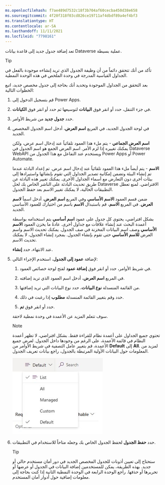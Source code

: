 ```yaml
---
ms.openlocfilehash: f7ae489d7532c18f3b704af60cecba450d38e658
ms.sourcegitcommit: 4f20f318f03cd826ce19711af4dbdf89a4ef4bf3
ms.translationtype: HT
ms.contentlocale: ar-SA
ms.lasthandoff: 11/11/2021
ms.locfileid: "7798161"
---
```

تعد إضافة جدول جديد إلى قاعدة بيانات Dataverse عملية بسيطة.

> [!TIP]
> تأكد من أنك تتحقق دائماً من أن وظيفة الجدول الذي تريد إنشاءه موجودة بالفعل في الجداول القياسية المدرجة في وحدة الملخص في هذه الوحدة النمطية.

بعد التحقق من الجداول الموجودة وتحديد أنك بحاجة إلى جدول مخصص جديد، اتبع الخطوات التالية:

1.  قم بتسجيل الدخول إلى Power Apps.

1.  في جزء التنقل، حدد أو انقر فوق **البيانات** لتوسيعها ثم حدد أو انقر فوق **الكيانات**.

1.  حدد **جدول جديد** من شريط الأوامر.

1.  في لوحة الجدول الجديد، في المربع **اسم العرض**، أدخل اسم الجدول المخصص الجديد.
    

    **اسم العرض الجماعي** - يتم ملء هذا العمود تلقائياً عند إدخال اسم عرض، ولكن يمكنك تغييره إذا لزم الأمر. اسم العرض الجمع هو اسم الجدول في Dataverse WebAPI ويستخدم عند التفاعل مع هذا الجدول من Power Apps أو Power Automate.

    **الاسم** - يتم أيضاً ملء هذا العمود تلقائياً عند إدخال اسم عرض. تم إعداد البادئة عندما تم إنشاء البيئة وتضمن إمكانية تصدير الجداول التي تقوم بإنشائها واستيرادها إلى بيئات أخرى دون التعارض مع أسماء الجداول الأخرى.
    يمكنك تغيير هذه البادئة عن طريق تحديث البادئة على الناشر الخاص بك لحل Dataverse الافتراضي. لمنع تعطل التطبيقات الحالية، لا يمكنك تغيير الاسم بعد حفظ الجدول.


    ضمن قسم العمود **الاسم الأساسي** وفي المربع **اسم العرض**، أدخل اسماً **لاسم العرض**. في المربع **الاسم**، قم باستبدال **الاسم** باسم من اختيارك للعمود الأساسي الجديد.
    

    بشكل افتراضي، يحتوي كل جدول على عمود **اسم أساسي** يتم استخدامه بواسطة أعمدة البحث عند إنشاء علاقات مع جداول أخرى. عادةً ما يخزن العمود **الاسم الأساسي** وصف اسم البيانات المخزنة في صف الجدول. يمكنك تحديث الاسم واسم العرض **للاسم الأساسي** حتى تقوم بإنشاء الجدول. بمجرد إنشاء الجدول، لا يمكنك تحديث الاسم.

     عند الانتهاء، حدد **إنشاء**.

1.  لإضافة **عمود إلى الجدول**، استخدم الإجراء التالي:

    1.  في شريط الأوامر، حدد أو انقر فوق **إضافة عمود** لفتح لوحة خصائص العمود.

    1.  في المربع **اسم العرض**، أدخل اسم العمود الذي تريد إضافته.

    1.  من القائمة المنسدلة **نوع البيانات**، حدد نوع البيانات التي تريد إضافتها.

    1.  حدد وقم بتغيير القائمة المنسدلة **مطلوب** إذا رغبت في ذلك.

    1.  حدد أو انقر فوق **تم**.

    سوف تتعلم المزيد عن الأعمدة في وحدة نمطية لاحقة.

    > [!NOTE]
    > تحتوي جميع الجداول على أعمدة نظام للقراءة فقط. بشكل افتراضي، لا تظهر أعمدة النظام في قائمة الأعمدة، على الرغم من وجودها داخل الجدول. لعرض جميع الأعمدة، قم بتغيير عامل التصفية في شريط الأوامر من **Default** إلى **All**. لمزيد من المعلومات حول البيانات الأولية المرتبطة بالجدول، راجع بيانات تعريف الجدول.
    
    ![لقطة شاشة لعامل تصفية على شريط الأوامر مع تحديد افتراضي.](../media/view-1.jpg)

1.  حدد **حفظ الجدول** لحفظ الجدول الخاص بك وجعله متاحاً للاستخدام في التطبيقات.

    > [!TIP]
    > ستحتاج إلى تعيين أذونات للجدول المخصص الجديد في دور أمان مستخدم حالي أو جديد. بهذه الطريقة، يمكن للمستخدمين إضافة البيانات في الجدول أو عرضها أو تحريرها أو حذفها. راجع الوحدة الرابعة في الوحدة النمطية الثانية إذا كنت بحاجة إلى معلومات إضافية حول أدوار أمان المستخدم.
